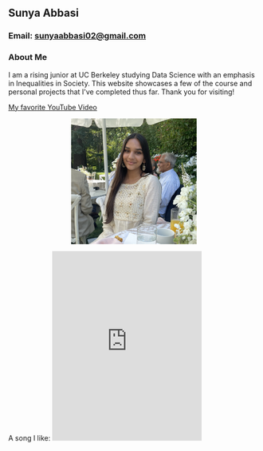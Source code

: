 ## Sunya Abbasi
### Email: sunyaabbasi02@gmail.com


### About Me

I am a rising junior at UC Berkeley studying Data Science with an emphasis in Inequalities in Society. This website showcases a few of the course and personal projects that I've completed thus far. Thank you for visiting!

[My favorite YouTube Video](https://www.youtube.com/watch?v=WtJjjHOpHoo)

<img src="./resized.png" style="width:50%; margin:auto; display:block">

A song I like: <iframe src="https://open.spotify.com/embed/track/1OCWIWaX0vxZyGPD1YgUKi" width="300" height="380" frameborder="0" allowtransparency="true" allow="encrypted-media"></iframe>

